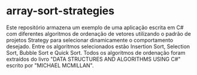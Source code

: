 # array-sort-strategies
Este repositório armazena um exemplo de uma aplicação escrita em C# com diferentes algoritmos de ordenação de vetores utilizando o padrão de projetos Strategy para selecionar dinamicamente o comportamento desejado. Entre os algoritmos selecionados estão Insertion Sort, Selection Sort, Bubble Sort e Quick Sort. Todos os algoritmos de ordenação foram extraídos do livro "DATA STRUCTURES AND ALGORITHMS USING C#" escrito por "MICHAEL MCMILLAN".
